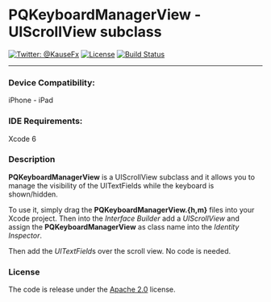 PQKeyboardManagerView  -  UIScrollView subclass
============


[![Twitter: @KauseFx](http://img.shields.io/badge/contact-@quadrani-blue.svg?style=flat)](https://twitter.com/quadrani)
[![License](https://img.shields.io/hexpm/l/plug.svg?style=flat)](http://www.apache.org/licenses/LICENSE-2.0)
[![Build Status](https://travis-ci.org/elpablo/PQKeyboardManager.svg?branch=master)](https://travis-ci.org/elpablo/PQKeyboardManager)


-------
### Device Compatibility:
iPhone - iPad

### IDE Requirements:
Xcode 6

### Description
**PQKeyboardManagerView** is a UIScrollView subclass and it allows you to manage the visibility of the UITextFields while the keyboard is shown/hidden.

To use it, simply drag the **PQKeyboardManagerView.{h,m}** files into your Xcode 
project. Then into the *Interface Builder* add a *UIScrollView* and assign the **PQKeyboardManagerView** as class name into the *Identity Inspector*.

Then add the *UITextField*s over the scroll view. No code is needed.

### License
The code is release under the [Apache 2.0](http://www.apache.org/licenses/LICENSE-2.0) license.
